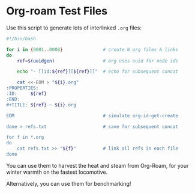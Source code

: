 # Org-roam Test Files

Use this script to generate lots of interlinked `.org` files:

```sh
#!/bin/bash

for i in {0001..0008}               # create N org files & links
do
    ref=$(uuidgen)                  # org uses uuid for node ids

    echo "- [[id:${ref}][${ref}]]"  # echo for subsequent concat

    cat <<-EOM > "${i}.org"
:PROPERTIES:
:ID:     ${ref}
:END:
#+TITLE: ${ref} ~ ${i}.org

EOM                                 # simulate org-id-get-create

done > refs.txt                     # save for subsequent concat

for f in *.org
do
    cat refs.txt >> "${f}"          # link all refs in each file
done
```

You can use them to harvest the heat and steam from Org-Roam, for your winter warmth on the fastest locomotive.

Alternatively, you can use them for benchmarking!
